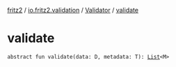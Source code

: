 [fritz2](../../index.md) / [io.fritz2.validation](../index.md) / [Validator](index.md) / [validate](./validate.md)

# validate

`abstract fun validate(data: D, metadata: T): `[`List`](https://kotlinlang.org/api/latest/jvm/stdlib/kotlin.collections/-list/index.html)`<M>`